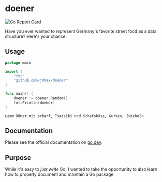 # doener

[![Go Report Card](https://goreportcard.com/badge/github.com/j0hax/doener)](https://goreportcard.com/report/github.com/j0hax/doener)

Have you ever wanted to represent Germany's favorite street food as a data structure? Here's your chance.

## Usage

```go
package main

import (
    "fmt"
    "github.com/j0hax/doener"
)

func main() {
    doener := doener.Random()
    fmt.Println(doener)
}
```

```console
Lamm Döner mit scharf, Tsatsiki und Schafskäse, Gurken, Zwiebeln
```

## Documentation

Please see the official documentation on [go.dev](https://pkg.go.dev/github.com/j0hax/doener).

## Purpose

While it's easy to *just write* Go, I wanted to take the opportunity to also learn how to properly document and maintain a Go package
